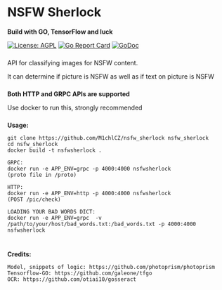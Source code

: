 # NSFW Sherlock
__Build with GO, TensorFlow and luck__

[![License: AGPL](https://img.shields.io/badge/license-AGPL-blue.svg)](https://)
[![Go Report Card](https://goreportcard.com/badge/github.com/ProjectMerge/safe-ordinals-gallery/tree/b2c799ea38685f0ecac47e5e6c09d46d96267c16/middleware)](http://github.com/ProjectMerge/safe-ordinals-gallery/tree/b2c799ea38685f0ecac47e5e6c09d46d96267c16/middleware)
[![GoDoc](https://godoc.org/github.com/M1chlCZ/nsfw_sherlock?status.svg)](https://godoc.org/github.com/M1chlCZ/nsfw_sherlock)
###
API for classifying images for NSFW content.

It can determine if picture is NSFW as well as if text on picture is NSFW

###

__Both HTTP and GRPC APIs are supported__

Use docker to run this, strongly recommended


### 

__Usage:__


    git clone https://github.com/M1chlCZ/nsfw_sherlock nsfw_sherlock
    cd nsfw_sherlock
    docker build -t nsfwsherlock .

    GRPC:
    docker run -e APP_ENV=grpc -p 4000:4000 nsfwsherlock 
    (proto file in /proto)
    
    HTTP:
    docker run -e APP_ENV=http -p 4000:4000 nsfwsherlock
    (POST /pic/check)

    LOADING YOUR BAD WORDS DICT:
    docker run -e APP_ENV=grpc  -v /path/to/your/host/bad_words.txt:/bad_words.txt -p 4000:4000 nsfwsherlock

#
__Credits:__

    Model, snippets of logic: https://github.com/photoprism/photoprism
    Tensorflow-GO: https://github.com/galeone/tfgo
    OCR: https://github.com/otiai10/gosseract



